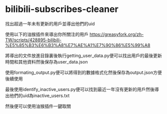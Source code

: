 # bilibili-subscribes-cleaner
找出超過一年未有更新的用戶並導出他們的uid

使用以下的油猴插件來導出你所關注的用戶
<https://greasyfork.org/zh-TW/scripts/428895-bilibili-%E5%85%B3%E6%B3%A8%E7%AE%A1%E7%90%86%E5%99%A8>

將導出的文件放進目錄裏後執行getting_user_data.py便可以找出用戶的最後更新時間和其他資料然後保存為user_data.json

使用formating_output.py便可以將得到的數據格式化然後保存為output.json方便後續使用

最後使用identify_inactive_users.py便可以找到最近一年沒有更新的用戶然後導出他們的uid為inactive_users.txt

然後便可以使用油猴插件一鍵取關
